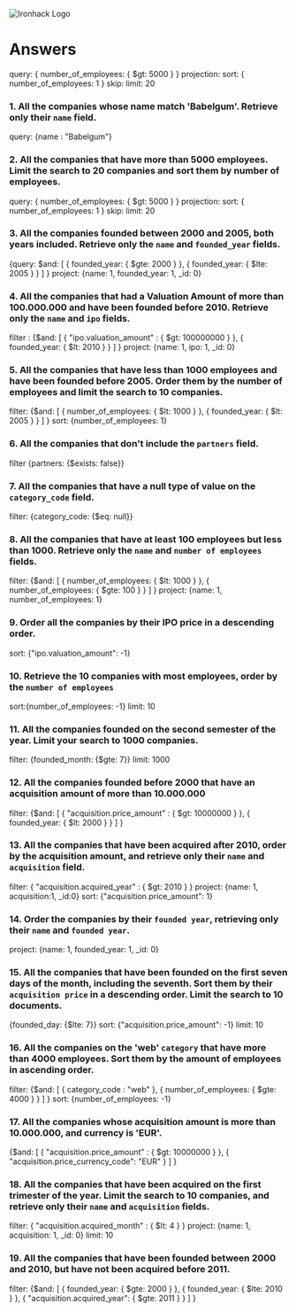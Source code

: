 ![Ironhack Logo](https://i.imgur.com/1QgrNNw.png)

# Answers

query: { number_of_employees: { $gt: 5000 } }
projection:
sort: { number_of_employees: 1 }
skip:
limit: 20

### 1. All the companies whose name match 'Babelgum'. Retrieve only their `name` field.

query: {name : "Babelgum"}

### 2. All the companies that have more than 5000 employees. Limit the search to 20 companies and sort them by **number of employees**.

query: { number_of_employees: { $gt: 5000 } }
projection:
sort: { number_of_employees: 1 }
skip:
limit: 20

### 3. All the companies founded between 2000 and 2005, both years included. Retrieve only the `name` and `founded_year` fields.

{query: $and: [ { founded_year: { $gte: 2000 } }, { founded_year: { $lte: 2005 } } ] }
project: {name: 1, founded_year: 1, \_id: 0}

### 4. All the companies that had a Valuation Amount of more than 100.000.000 and have been founded before 2010. Retrieve only the `name` and `ipo` fields.

filter : {$and: [ { "ipo.valuation_amount" : { $gt: 100000000 } }, { founded_year: { $lt: 2010 } } ] }
project: {name: 1, ipo: 1, \_id: 0}

### 5. All the companies that have less than 1000 employees and have been founded before 2005. Order them by the number of employees and limit the search to 10 companies.

filter: {$and: [ { number_of_employees: { $lt: 1000 } }, { founded_year: { $lt: 2005 } } ] }
sort: {number_of_employees: 1}

### 6. All the companies that don't include the `partners` field.

filter {partners: {$exists: false}}

<!-- No matching -->

### 7. All the companies that have a null type of value on the `category_code` field.

filter: {category_code: {$eq: null}}

### 8. All the companies that have at least 100 employees but less than 1000. Retrieve only the `name` and `number of employees` fields.

filter: {$and: [ { number_of_employees: { $lt: 1000 } }, { number_of_employees: { $gte: 100 } } ] }
project: {name: 1, number_of_employees: 1}

### 9. Order all the companies by their IPO price in a descending order.

sort: {"ipo.valuation_amount": -1}

### 10. Retrieve the 10 companies with most employees, order by the `number of employees`

sort:{number_of_employees: -1}
limit: 10

### 11. All the companies founded on the second semester of the year. Limit your search to 1000 companies.

filter: {founded_month: {$gte: 7}}
limit: 1000

### 12. All the companies founded before 2000 that have an acquisition amount of more than 10.000.000

filter: {$and: [ { "acquisition.price_amount" : { $gt: 10000000 } }, { founded_year: { $lt: 2000 } } ] }

### 13. All the companies that have been acquired after 2010, order by the acquisition amount, and retrieve only their `name` and `acquisition` field.

filter: { "acquisition.acquired_year" : { $gt: 2010 } }
project: {name: 1, acquisition:1, \_id:0}
sort: {"acquisition.price_amount": 1}

### 14. Order the companies by their `founded year`, retrieving only their `name` and `founded year`.

project: {name: 1, founded_year: 1, \_id: 0}

### 15. All the companies that have been founded on the first seven days of the month, including the seventh. Sort them by their `acquisition price` in a descending order. Limit the search to 10 documents.

{founded_day: {$lte: 7}}
sort: {"acquisition.price_amount": -1}
limit: 10

### 16. All the companies on the 'web' `category` that have more than 4000 employees. Sort them by the amount of employees in ascending order.

filter: {$and: [ { category_code : "web" }, { number_of_employees: { $gte: 4000 } } ] }
sort: {number_of_employees: -1}

### 17. All the companies whose acquisition amount is more than 10.000.000, and currency is 'EUR'.

{$and: [ { "acquisition.price_amount" : { $gt: 10000000 } }, { "acquisition.price_currency_code": "EUR" } ] }

### 18. All the companies that have been acquired on the first trimester of the year. Limit the search to 10 companies, and retrieve only their `name` and `acquisition` fields.

filter: { "acquisition.acquired_month" : { $lt: 4 } }
project: {name: 1, acquisition: 1, \_id: 0}
limit: 10

### 19. All the companies that have been founded between 2000 and 2010, but have not been acquired before 2011.

filter: {$and: [ { founded_year: { $gte: 2000 } }, { founded_year: { $lte: 2010 } }, { "acquisition.acquired_year": { $gte: 2011 } } ] }
